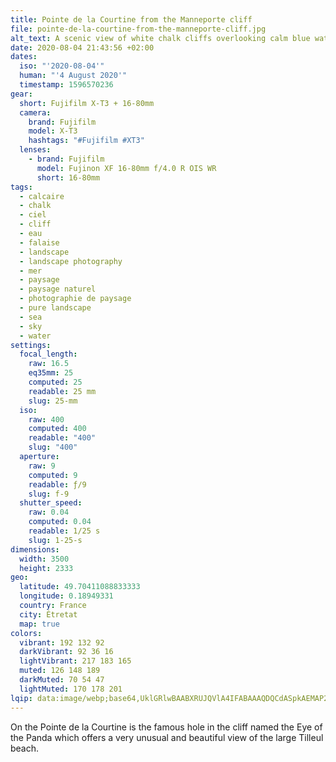 ```yaml
---
title: Pointe de la Courtine from the Manneporte cliff
file: pointe-de-la-courtine-from-the-manneporte-cliff.jpg
alt_text: A scenic view of white chalk cliffs overlooking calm blue waters at sunset.
date: 2020-08-04 21:43:56 +02:00
dates:
  iso: "'2020-08-04'"
  human: "'4 August 2020'"
  timestamp: 1596570236
gear:
  short: Fujifilm X-T3 + 16-80mm
  camera:
    brand: Fujifilm
    model: X-T3
    hashtags: "#Fujifilm #XT3"
  lenses:
    - brand: Fujifilm
      model: Fujinon XF 16-80mm f/4.0 R OIS WR
      short: 16-80mm
tags:
  - calcaire
  - chalk
  - ciel
  - cliff
  - eau
  - falaise
  - landscape
  - landscape photography
  - mer
  - paysage
  - paysage naturel
  - photographie de paysage
  - pure landscape
  - sea
  - sky
  - water
settings:
  focal_length:
    raw: 16.5
    eq35mm: 25
    computed: 25
    readable: 25 mm
    slug: 25-mm
  iso:
    raw: 400
    computed: 400
    readable: "400"
    slug: "400"
  aperture:
    raw: 9
    computed: 9
    readable: ƒ/9
    slug: f-9
  shutter_speed:
    raw: 0.04
    computed: 0.04
    readable: 1/25 s
    slug: 1-25-s
dimensions:
  width: 3500
  height: 2333
geo:
  latitude: 49.70411088833333
  longitude: 0.18949331
  country: France
  city: Étretat
  map: true
colors:
  vibrant: 192 132 92
  darkVibrant: 92 36 16
  lightVibrant: 217 183 165
  muted: 126 148 189
  darkMuted: 70 54 47
  lightMuted: 170 178 201
lqip: data:image/webp;base64,UklGRlwBAABXRUJQVlA4IFABAAAQDQCdASpkAEMAP2WawVizNC+qNfVdEoAsiWVtpPTlumcfGQzaAHnLZaurGxbp1R7sQzRYDYA1WDWt8tbw2gGZQV3h+B3Zdt/jwxpdvSVYZ48NNRiyl3yA5M6CJIOnwoAuzPGrke0HUkA6nxjoGOOrgAD+kU2BDtkWInB04sdQW8EBbNrUEGS+1F2D5Z723HOEkLEyOfyoWeDfCI4QOWuzZlMminZFr/1TDrcOoBajAQ1O5pR1t4MxfxrdlVht63che9SEqy6kC4/1oMViir0wwDKbUrmm4mpA3PJ9W4MAVoyMIvqNpSDRkZ3qbqzAis4mds1wDyyey/nKg34JIoNpQfP3hrDZpVQnBRvTFlnNTgaMXf1e2uUEj+eCFDkRHBtbETbSTWJrSIQcJuy9c5B9qZPmdnDEVu/bEwYXYQDOOG/I6MukDXPabweBRLiIAAA=
---
```


On the Pointe de la Courtine is the famous hole in the cliff named the Eye of the Panda which offers a very unusual and beautiful view of the large Tilleul beach.

